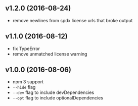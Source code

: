 ## v1.2.0 (2016-08-24)

- remove newlines from spdx license urls that broke output

## v1.1.0 (2016-08-12)

- fix TypeError
- remove unmatched license warning

## v1.0.0 (2016-08-06)

- npm 3 support
- `--hide` flag
- `--dev` flag to include devDependencies
- `--opt` flag to include optionalDependencies
